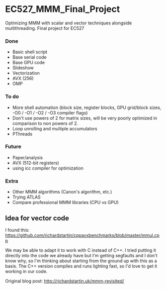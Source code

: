 # EC527_MMM_Final_Project
Optimizing MMM with scalar and vector techniques alongside multithreading. Final project for EC527

### Done
- Basic shell script
- Base serial code
- Base GPU code
- Slideshow
- Vectorization
- AVX (256)
- OMP

### To do
- More shell automation (block size, register blocks, GPU grid/block sizes, -O0 / -O1 / -O2 / -O3 compiler flags)
- Don't use powers of 2 for matrix sizes, will be very poorly optimized in comparison to non powers of 2.
- Loop unrolling and multiple accumulators
- PThreads

### Future
- Paper/analysis
- AVX (512-bit registers)
- using icc compiler for optimization

### Extra
- Other MMM algorithms (Canon's algorithm, etc.)
- Trying ATLAS
- Compare professional MMM libraries (CPU vs GPU)


## Idea for vector code
I found this: https://github.com/richardstartin/cppavxbenchmarks/blob/master/mmul.cpp

We may be able to adapt it to work with C instead of C++. I tried putting it directly into the code we already have but I'm getting segfaults and I don't know why, so I'm thinking about starting from the ground up with this as a basis. The C++ version compiles and runs lighting fast, so I'd love to get it working in our code.

Original blog post: http://richardstartin.uk/mmm-revisited/
